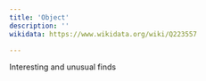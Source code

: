```yaml
---
title: 'Object'
description: ''
wikidata: https://www.wikidata.org/wiki/Q223557

---
```


Interesting and unusual finds
